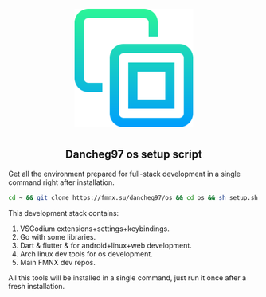 <p align="center">
<img style="align: center; padding-left: 10px; padding-right: 10px; padding-bottom: 10px;" width="238px" height="238px" src="./logo.png" />
</p>

<h2 align="center">Dancheg97 os setup script</h2>

Get all the environment prepared for full-stack development in a single command right after installation.

```sh
cd ~ && git clone https://fmnx.su/dancheg97/os && cd os && sh setup.sh
```

This development stack contains:

1. VSCodium extensions+settings+keybindings.
2. Go with some libraries.
3. Dart & flutter & for android+linux+web development.
4. Arch linux dev tools for os development.
5. Main FMNX dev repos.

All this tools will be installed in a single command, just run it once after a fresh installation.

